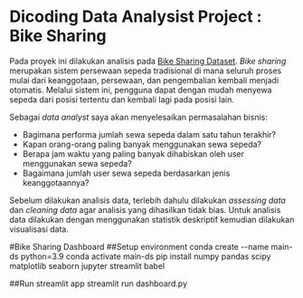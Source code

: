 # Dicoding Data Analysist Project : Bike Sharing
Pada proyek ini dilakukan analisis pada [Bike Sharing Dataset](https://drive.google.com/file/d/1RaBmV6Q6FYWU4HWZs80Suqd7KQC34diQ/view). *Bike sharing* merupakan sistem persewaan sepeda tradisional di mana seluruh proses mulai dari keanggotaan, persewaan, dan pengembalian
kembali menjadi otomatis. Melalui sistem ini, pengguna dapat dengan mudah menyewa sepeda dari posisi tertentu dan kembali lagi pada posisi lain.

Sebagai *data analyst* saya akan menyelesaikan permasalahan bisnis:
- Bagimana performa jumlah sewa sepeda dalam satu tahun terakhir?
- Kapan orang-orang paling banyak menggunakan sewa sepeda?
- Berapa jam waktu yang paling banyak dihabiskan oleh user menggunakan sewa sepeda?
- Bagaimana jumlah user sewa sepeda berdasarkan jenis keanggotaannya? 

Sebelum dilakukan analisis data, terlebih dahulu dilakukan *assessing data* dan *cleaning data* agar analisis yang dihasilkan tidak bias. Untuk analisis data dilakukan dengan menggunakan statistik deskriptif kemudian dilakukan visualisasi data.

#Bike Sharing Dashboard
##Setup environment
conda create --name main-ds python=3.9
conda activate main-ds
pip install numpy pandas scipy matplotlib seaborn jupyter streamlit babel

##Run streamlit app
streamlit run dashboard.py
